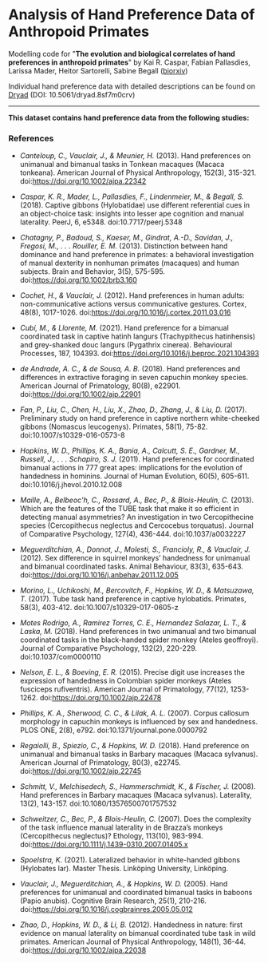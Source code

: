# Analysis of Hand Preference Data of Anthropoid Primates
Modelling code for "**The evolution and biological correlates of hand preferences in anthropoid primates**" by Kai R. Caspar, Fabian Pallasdies, Larissa Mader, Heitor Sartorelli, Sabine Begall ([biorxiv](https://doi.org/10.1101/2021.12.30.474462))

Individual hand preference data with detailed descriptions can be found on [Dryad](https://doi.org/10.5061/dryad.8sf7m0crv) (DOI: 10.5061/dryad.8sf7m0crv)

---
**This dataset contains hand preference data from the following studies:**
### References
- *Canteloup, C., Vauclair, J., & Meunier, H.* (2013). Hand preferences on
unimanual and bimanual tasks in Tonkean macaques (Macaca tonkeana).
American Journal of Physical Anthropology, 152(3), 315-321.
doi:https://doi.org/10.1002/ajpa.22342

- *Caspar, K. R., Mader, L., Pallasdies, F., Lindenmeier, M., & Begall, S.*
(2018). Captive gibbons (Hylobatidae) use different referential cues in
an object-choice task: insights into lesser ape cognition and manual
laterality. PeerJ, 6, e5348. doi:10.7717/peerj.5348

- *Chatagny, P., Badoud, S., Kaeser, M., Gindrat, A.-D., Savidan, J.,
Fregosi, M., . . . Rouiller, E. M.* (2013). Distinction between hand
dominance and hand preference in primates: a behavioral investigation of
manual dexterity in nonhuman primates (macaques) and human subjects.
Brain and Behavior, 3(5), 575-595. doi:https://doi.org/10.1002/brb3.160

- *Cochet, H., & Vauclair, J.* (2012). Hand preferences in human adults:
non-communicative actions versus communicative gestures. Cortex, 48(8),
1017-1026. doi:https://doi.org/10.1016/j.cortex.2011.03.016

- *Cubí, M., & Llorente, M.* (2021). Hand preference for a bimanual
coordinated task in captive hatinh langurs (Trachypithecus hatinhensis)
and grey-shanked douc langurs (Pygathrix cinerea). Behavioural
Processes, 187, 104393. doi:https://doi.org/10.1016/j.beproc.2021.104393

- *de Andrade, A. C., & de Sousa, A. B.* (2018). Hand preferences and
differences in extractive foraging in seven capuchin monkey species.
American Journal of Primatology, 80(8), e22901.
doi:https://doi.org/10.1002/ajp.22901

- *Fan, P., Liu, C., Chen, H., Liu, X., Zhao, D., Zhang, J., & Liu, D.*
(2017). Preliminary study on hand preference in captive northern
white-cheeked gibbons (Nomascus leucogenys). Primates, 58(1), 75-82.
doi:10.1007/s10329-016-0573-8

- *Hopkins, W. D., Phillips, K. A., Bania, A., Calcutt, S. E., Gardner, M.,
Russell, J., . . . Schapiro, S. J.* (2011). Hand preferences for
coordinated bimanual actions in 777 great apes: implications for the
evolution of handedness in hominins. Journal of Human Evolution, 60(5),
605-611. doi:10.1016/j.jhevol.2010.12.008

- *Maille, A., Belbeoc'h, C., Rossard, A., Bec, P., & Blois-Heulin, C.*
(2013). Which are the features of the TUBE task that make it so
efficient in detecting manual asymmetries? An investigation in two
Cercopithecine species (Cercopithecus neglectus and Cercocebus
torquatus). Journal of Comparative Psychology, 127(4), 436-444.
doi:10.1037/a0032227

- *Meguerditchian, A., Donnot, J., Molesti, S., Francioly, R., & Vauclair,
J.* (2012). Sex difference in squirrel monkeys’ handedness for unimanual
and bimanual coordinated tasks. Animal Behaviour, 83(3), 635-643.
doi:https://doi.org/10.1016/j.anbehav.2011.12.005

- *Morino, L., Uchikoshi, M., Bercovitch, F., Hopkins, W. D., & Matsuzawa,
T.* (2017). Tube task hand preference in captive hylobatids. Primates,
58(3), 403-412. doi:10.1007/s10329-017-0605-z

- *Motes Rodrigo, A., Ramirez Torres, C. E., Hernandez Salazar, L. T., &
Laska, M.* (2018). Hand preferences in two unimanual and two bimanual
coordinated tasks in the black-handed spider monkey (Ateles geoffroyi).
Journal of Comparative Psychology, 132(2), 220-229.
doi:10.1037/com0000110

- *Nelson, E. L., & Boeving, E. R.* (2015). Precise digit use increases the
expression of handedness in Colombian spider monkeys (Ateles fusciceps
rufiventris). American Journal of Primatology, 77(12), 1253-1262.
doi:https://doi.org/10.1002/ajp.22478

- *Phillips, K. A., Sherwood, C. C., & Lilak, A. L.* (2007). Corpus callosum
morphology in capuchin monkeys is influenced by sex and handedness. PLOS
ONE, 2(8), e792. doi:10.1371/journal.pone.0000792

- *Regaiolli, B., Spiezio, C., & Hopkins, W. D.* (2018). Hand preference on
unimanual and bimanual tasks in Barbary macaques (Macaca sylvanus).
American Journal of Primatology, 80(3), e22745.
doi:https://doi.org/10.1002/ajp.22745

- *Schmitt, V., Melchisedech, S., Hammerschmidt, K., & Fischer, J.* (2008).
Hand preferences in Barbary macaques (Macaca sylvanus). Laterality,
13(2), 143-157. doi:10.1080/13576500701757532

- *Schweitzer, C., Bec, P., & Blois-Heulin, C.* (2007). Does the complexity
of the task influence manual laterality in de Brazza’s monkeys
(Cercopithecus neglectus)? Ethology, 113(10), 983-994.
doi:https://doi.org/10.1111/j.1439-0310.2007.01405.x

- *Spoelstra, K.* (2021). Lateralized behavior in white-handed gibbons
(Hylobates lar). Master Thesis. Linköping University, Linköping.

- *Vauclair, J., Meguerditchian, A., & Hopkins, W. D.* (2005). Hand
preferences for unimanual and coordinated bimanual tasks in baboons
(Papio anubis). Cognitive Brain Research, 25(1), 210-216.
doi:https://doi.org/10.1016/j.cogbrainres.2005.05.012

- *Zhao, D., Hopkins, W. D., & Li, B.* (2012). Handedness in nature: first
evidence on manual laterality on bimanual coordinated tube task in wild
primates. American Journal of Physical Anthropology, 148(1), 36-44.
doi:https://doi.org/10.1002/ajpa.22038
